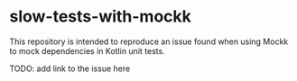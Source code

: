 # slow-tests-with-mockk

This repository is intended to reproduce an issue found when using Mockk to mock dependencies in Kotlin unit tests.

TODO: add link to the issue here